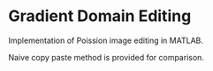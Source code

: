 # Gradient Domain Editing

Implementation of Poission image editing in MATLAB.

Naive copy paste method is provided for comparison.


